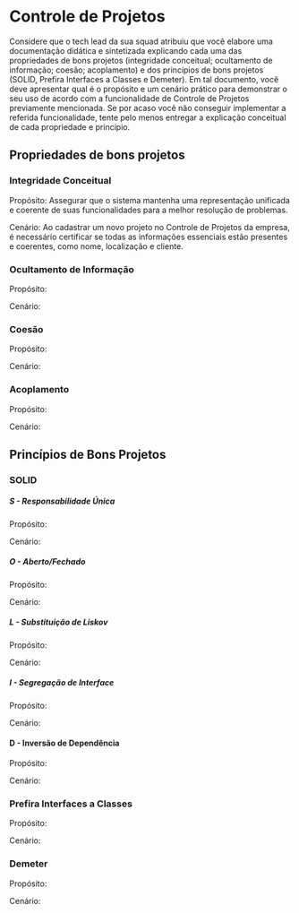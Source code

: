 # Controle de Projetos

Considere que o tech lead da sua squad atribuiu que você elabore uma documentação didática e sintetizada explicando
cada uma das propriedades de bons projetos (integridade conceitual; ocultamento de informação; coesão; acoplamento) e dos
princípios de bons projetos (SOLID, Prefira Interfaces a Classes e Demeter). Em tal documento, você deve apresentar qual
é o propósito e um cenário prático para demonstrar o seu uso de acordo com a funcionalidade de Controle de Projetos
previamente mencionada. Se por acaso você não conseguir implementar a referida funcionalidade, tente pelo menos entregar
a explicação conceitual de cada propriedade e princípio.

## Propriedades de bons projetos

### Integridade Conceitual
Propósito: Assegurar que o sistema mantenha uma representação unificada e coerente de suas funcionalidades para a melhor
resolução de problemas.

Cenário: Ao cadastrar um novo projeto no Controle de Projetos da empresa, é necessário certificar se todas as informações
essenciais estão presentes e coerentes, como nome, localização e cliente.


### Ocultamento de Informação
Propósito:

Cenário:


### Coesão
Propósito:

Cenário:


### Acoplamento
Propósito:

Cenário:


## Princípios de Bons Projetos

### SOLID
##### S - Responsabilidade Única
Propósito:

Cenário:

##### O - Aberto/Fechado
Propósito:

Cenário:


##### L - Substituição de Liskov
Propósito:

Cenário:


##### I - Segregação de Interface
Propósito:

Cenário:


#### D - Inversão de Dependência
Propósito:

Cenário:


### Prefira Interfaces a Classes
Propósito:

Cenário:


### Demeter
Propósito:

Cenário:
